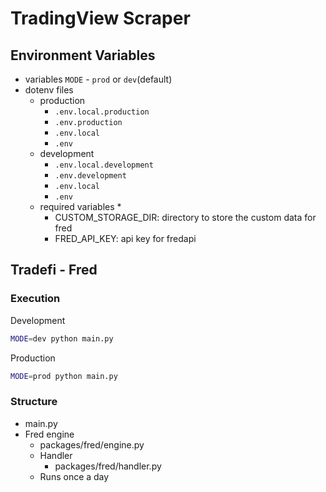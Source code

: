 # TradingView Scraper

## Environment Variables
* variables
    `MODE` -  `prod` or `dev`(default)
* dotenv files
    * production
        * `.env.local.production`
        * `.env.production`
        * `.env.local`
        * `.env`
    * development
        * `.env.local.development`
        * `.env.development`
        * `.env.local`
        * `.env`
    * required variables
        *
        * CUSTOM_STORAGE_DIR: directory to store the custom data for fred 
        * FRED_API_KEY: api key for fredapi

## Tradefi - Fred

### Execution

Development
```bash
MODE=dev python main.py
```

Production
```bash
MODE=prod python main.py
```

### Structure
* main.py
* Fred engine
    * packages/fred/engine.py
    * Handler
        * packages/fred/handler.py
    * Runs once a day
